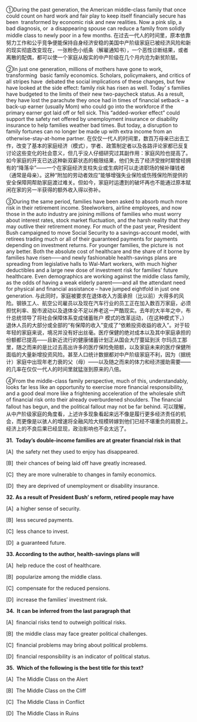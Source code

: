 ①During the past generation, the American middle-class family that once could count on hard work and fair play to keep itself financially secure has been  transformed by economic risk and new realities. Now a pink slip, a bad diagnosis, or  a disappearing spouse can reduce a family from solidly middle class to newly poor in a few months.
在过去一代人的时间里，原本依靠努力工作和公乎竞争便能保持自身经济安稳的美国中产阶级家庭已被经济风险和新的现实彻底改变现在，一张粉色小纸条（解雇通知书），一个恶性诊断结果，或者离散的配偶，都可以使一个家庭从殷实的中产阶级在几个月内沧为新贫阶层。

②In just one generation, millions of mothers have gone to work, transforming  basic family economics. Scholars, policymakers, and critics of all stripes have  debated the social implications of these changes, but few have looked at the side effect: family risk has risen as well. Today’ s families have budgeted to the limits of their new two-paycheck status. As a result, they have lost the parachute they once had in times of financial setback – a back-up earner (usually Mom) who could go into the workforce if the primary earner got laid off or fell sick. This “added-worker effect” could support the safety net offered by unemployment insurance or disability insurance to help families weather bad times. But today, a disruption to family fortunes can no longer be made up with extra income from an otherwise-stay-at-home partner.
在仅仅一代人的时间里，数百万母亲已出去工作，改变了基本的家庭经济（模式），学者、政策制定者以及各路评论家都已反复讨论这些变化的社会意义，但几乎没人仔细研究过其副作用：家庭风险也提高了。如今家庭的开支已达这种新双薪状态的极限结果，他们失去了经济受挫时期曾经拥有的“降落伞”——一个在家庭经济支柱失业或生病时可以走进职场的候补赚钱者（通常是母亲）。这种“附加的劳动者效应”能够增强失业保险或伤残保险所提供的安全保障网帮助家庭渡过难关。但如今，家庭时运遭到的破坏再也不能通过原本赋闲在家的另一半获得的额外收入得以弥补。

③During the same period, families have been asked to absorb much more risk in their retirement income. Steelworkers, airline employees, and now those in the auto industry are joining millions of families who must worry about interest rates, stock market fluctuation, and the harsh reality that they may outlive their retirement money. For much of the past year, President Bush campaigned to move Social Security to a savings-account model, with retirees trading much or all of their guaranteed payments for payments depending on investment returns. For younger families, the picture is  not any better. Both the absolute cost of healthcare and the share of it borne by families have risen——and newly fashionable health-savings plans are spreading from legislative halls to Wal-Mart workers, with much higher deductibles and a large new dose of investment risk for families’ future healthcare. Even demographics are working against the middle class family, as the odds of having a weak elderly parent——and all the attendant need for physical and financial assistance – have jumped eightfold in just one generation.
与此同时，家庭被要求在退体收入方面承担（比以前）大得多的风险。钢铁工人、航空公司雇员以及现在汽车行业的员工正在加入数百万家庭，必须担忧利率、股市波动以及退体全不足以养老这一严酷现实。去年的大半年之中，布什总统领导了将社会保障体系变成储蓄账户
模式的改革运动，（在这种模式下，）退休人员的大部分或全部的“有保障的收入”变成了“依赖投资收益的收入”。对于较年轻的家庭来说，境况并没有好出丝毫。医疗保健的绝对成本以及其中家庭承担的份额都已提高——且新近流行的健康储蓄计划正从国会大厅蔓延到沃
尔玛员工那里，随之而来的是比过去高出许多的医疗保险免赔额，以及家庭未来的医疗保健所面临的大量新增投资风险。甚至人口统计数据都对中产阶级家庭不利，因为（据统计）家庭中出现年老力衰的父（母）——以及随之而来的体力和经济援助需要——的几率在仅仅一代人的时间里就猛涨到原来的八倍。

④From the middle-class family perspective, much of this, understandably, looks far less like an opportunity to exercise more financial responsibility, and a good deal more like a frightening acceleration of the wholesale shift of financial risk onto their already overburdened shoulders. The financial fallout has begun, and the political fallout may not be far behind.
可以理解，从中产阶级家庭的角度看，上述许多现象看起来远不像是履行更多经济责任的机会，而更像是以骇人的增速将全融风险大规模转嫁到他们已经不堪重负的肩膀上。经济上的不良后果已经显现，政治影响也不会太远了。

**31.  Today’s double-income families are at greater financial risk in that**

[A]  the safety net they used to enjoy has disappeared.

[B]  their chances of being laid off have greatly increased.

[C]  they are more vulnerable to changes in family economics.

[D]  they are deprived of unemployment or disability insurance.

**32. As a result of President Bush’ s reform, retired people may have**

[A]  a higher sense of security.

[B]  less secured payments.

[C]  less chance to invest.

[D]  a guaranteed future.

**33. According to the author, health-savings plans will**

[A]  help reduce the cost of healthcare.

[B]  popularize among the middle class.

[C]  compensate for the reduced pensions.

[D]  increase the families’ investment risk.

**34.  It can be inferred from the last paragraph that**

[A]  financial risks tend to outweigh political risks.

[B]  the middle class may face greater political challenges.

[C]  financial problems may bring about political problems.

[D]  financial responsibility is an indicator of political status.

**35.  Which of the following is the best title for this text?**

[A]  The Middle Class on the Alert

[B]  The Middle Class on the Cliff

[C]  The Middle Class in Conflict

[D]  The Middle Class in Ruins